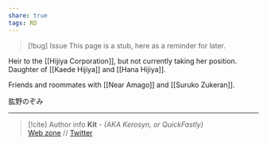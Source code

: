 ```yaml
---
share: true
tags: RD
---
```

> [!bug] Issue
> This page is a stub, here as a reminder for later.

Heir to the [[Hijiya Corporation]], but not currently taking her position. Daughter of [[Kaede Hijiya]] and [[Hana Hijiya]].

Friends and roommates with [[Near Amago]] and [[Suruko Zukeran]].

肱野のぞみ

-----
> [!cite] Author info
> **Kit** - *(AKA Kerosyn, or QuickFastly)*\
> [Web zone](https://kitabe.link) // [Twitter](https://twitter.com/Kerosyn_)